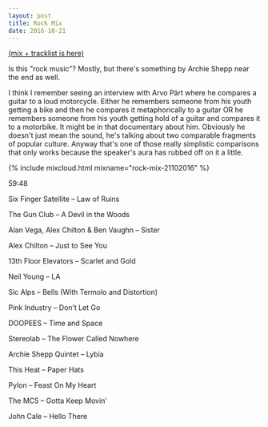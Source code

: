 ```yaml
---
layout: post
title: Rock Mix
date: 2016-10-21
---
```


<a name="tracklist"></a>[(mix + tracklist is here)](/2016/10/21/rock-mix/#tracklist)

Is this "rock music"? Mostly, but there's something by Archie Shepp near the end as well.

I think I remember seeing an interview with Arvo Pärt where he compares a guitar to a loud motorcycle. Either he remembers someone from his youth getting a bike and then he compares it metaphorically to a guitar OR he remembers someone from his youth getting hold of a guitar and compares it to a motorbike. It might be in that documentary about him. Obviously he doesn't just mean the sound, he's talking about two comparable fragments of popular culture. Anyway that's one of those really simplistic comparisons that only works because the speaker's aura has rubbed off on it a little.

<!-- more -->

{% include mixcloud.html mixname="rock-mix-21102016" %}

59:48

Six Finger Satellite – Law of Ruins

The Gun Club – A Devil in the Woods

Alan Vega, Alex Chilton & Ben Vaughn – Sister

Alex Chilton – Just to See You

13th Floor Elevators – Scarlet and Gold

Neil Young – LA

Sic Alps – Bells (With Termolo and Distortion)

Pink Industry – Don’t Let Go

DOOPEES – Time and Space

Stereolab – The Flower Called Nowhere

Archie Shepp Quintet – Lybia

This Heat – Paper Hats

Pylon – Feast On My Heart

The MC5 – Gotta Keep Movin’

John Cale – Hello There
